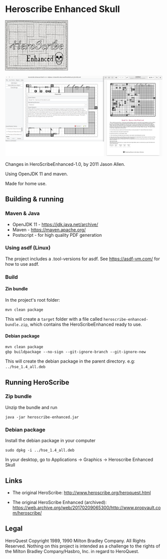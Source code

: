 # Heroscribe Enhanced Skull

<img src="src/main/resources/Splash.jpg" width="201" height="160">

![Heroscribe Enhance UI and PDF export](screenshot.png)

Changes in HeroScribeEnhanced-1.0, by 2011 Jason Allen.

Using OpenJDK 11 and maven.

Made for home use.

## Building & running

### Maven & Java

- OpenJDK 11 - https://jdk.java.net/archive/
- Maven - https://maven.apache.org/
- Postscript - for high quality PDF generation

### Using asdf (Linux)

The project includes a .tool-versions for asdf.
See https://asdf-vm.com/ for how to use asdf.

### Build

#### Zin bundle
In the project's root folder:

    mvn clean package

This will create a `target` folder with a file called `heroscribe-enhanced-bundle.zip`, which contains the HeroScribeEnhanced ready to use.

#### Debian package

    mvn clean package 
    gbp buildpackage --no-sign --git-ignore-branch --git-ignore-new

This will create the debian package in the parent directory. e.g: `../hse_1.4_all.deb`

## Running HeroScribe

### Zip bundle

Unzip the bundle and run

    java -jar heroscribe-enhanced.jar

### Debian package

Install the debian package in your computer

    sudo dpkg -i ../hse_1.4_all.deb

In your desktop, go to Applications -> Graphics -> Heroscribe Enhanced Skull

## Links

- The original HeroScribe: <http://www.heroscribe.org/heroquest.html>

- The original HeroScribe Enhanced (archived): <https://web.archive.org/web/20170209065300/http://www.propvault.com/heroscribe/>

## Legal

HeroQuest Copyright 1989, 1990 Milton Bradley Company. All Rights Reserved. Nothing on this project is intended as a challenge to the rights of the Milton Bradley Company/Hasbro, Inc. in regard to HeroQuest.